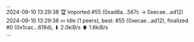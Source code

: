 <div id="termynal" data-termynal>
    <span>...</span>
    <br>
    <span>2024-09-10 13:29:38 🏆 Imported #55 (0xad6a…567c → 0xecae…ad12)<span>
    <br>
    <span>2024-09-10 13:29:38 💤 Idle (1 peers), best: #55 (0xecae…ad12), finalized #0 (0x1cac…618d), ⬇ 2.0kiB/s ⬆ 1.6kiB/s</span>
    <br>
    <span>...</span>
</div>